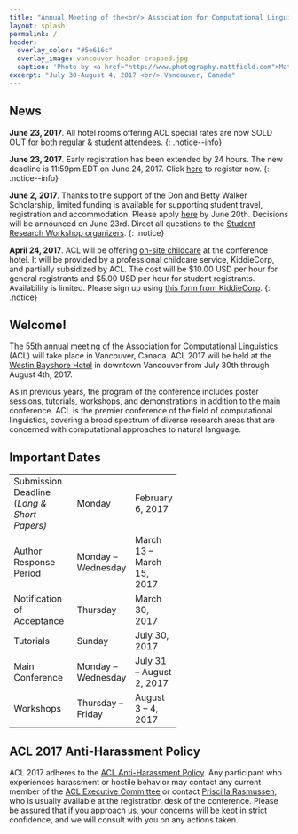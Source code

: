```yaml
---
title: "Annual Meeting of the<br/> Association for Computational Linguistics<br/>"
layout: splash
permalink: /
header:
  overlay_color: "#5e616c"
  overlay_image: vancouver-header-cropped.jpg
  caption: 'Photo by <a href="http://www.photography.mattfield.com">Matthew Field</a> / <a href="https://creativecommons.org/licenses/by-sa/3.0/">CC BY-SA 3.0</a>'
excerpt: "July 30-August 4, 2017 <br/> Vancouver, Canada"
---
```


<h2>News</h2>

**June 23, 2017**. All hotel rooms offering ACL special rates are now SOLD OUT for both [regular](/participants#regular-accommodation) &amp; [student](/participants#student-accommodation) attendees. 
{: .notice--info} 

**June 23, 2017**. Early registration has been extended by 24 hours. The new deadline is  11:59pm EDT on June 24, 2017. Click [here](/registration) to register now.
{: .notice--info} 

**June 2, 2017**. Thanks to the support of the Don and Betty Walker Scholarship, limited funding is available for supporting student travel, registration and accommodation. Please apply [here](https://goo.gl/forms/2tQIbWzpwsniDSdK2) by June 20th. Decisions will be announced on June 23rd. Direct all questions to the [Student Research Workshop organizers](mailto:acl-srw-2017@googlegroups.com).
{: .notice} 

**April 24, 2017**. ACL will be offering [on-site childcare](/participants#on-site-childcare) at the conference hotel.  It will be provided by a professional childcare service, KiddieCorp, and partially subsidized by ACL.  The cost will be $10.00 USD per hour for general registrants and $5.00 USD per hour for student registrants.  Availability is limited.  Please sign up using [this form from KiddieCorp](https://form.jotform.com/KiddieCorp/ACLKids). 
{: .notice} 
 
<h2>Welcome!</h2>

The 55th annual meeting of the Association for Computational Linguistics (ACL) will take place in Vancouver, Canada. ACL 2017 will be held at the [Westin Bayshore Hotel](http://www.starwoodhotels.com/westin/property/overview/index.html?propertyID=1080) in downtown Vancouver from July 30th through August 4th, 2017.

As in previous years, the program of the conference includes poster sessions, tutorials, workshops, and demonstrations in addition to the main conference. ACL is the premier conference of the field of computational linguistics, covering a broad spectrum of diverse research areas that are concerned with computational approaches to natural language.

<h2>Important Dates</h2>

<table style="width: 60%">
    <tbody>
        <tr>
            <td style="width: 40%;">Submission Deadline (<i>Long &amp; Short Papers)</i></td>
            <td style="width: 30%;">Monday</td>
            <td>February 6, 2017</td>
        </tr>
        <tr>
            <td>Author Response Period</td>
            <td>Monday &ndash; Wednesday</td>
            <td>March 13 &ndash; March 15, 2017</td>
        </tr>
        <tr>
            <td>Notification of Acceptance</td>
            <td>Thursday</td>
            <td>March 30, 2017</td>
        </tr>
        <tr>
            <td>Tutorials</td>
            <td>Sunday</td>
            <td>July 30, 2017</td>
        </tr>    
        <tr>
            <td>Main Conference</td>
            <td>Monday &ndash; Wednesday</td>
            <td>July 31 &ndash; August 2, 2017</td>
        </tr>
        <tr>
            <td>Workshops</td>
            <td>Thursday &ndash; Friday</td>
            <td>August 3 &ndash; 4, 2017</td>
        </tr>
    </tbody>
</table>

<h2>ACL 2017 Anti-Harassment Policy</h2>
ACL 2017 adheres to the <a href="https://www.aclweb.org/adminwiki/index.php?title=Anti-Harassment_Policy">ACL Anti-Harassment Policy</a>. Any participant who experiences harassment or hostile behavior may contact any current member of the <a href="https://www.aclweb.org/portal/about">ACL Executive Committee</a> or contact <a href="mailto:acl@aclweb.org">Priscilla Rasmussen</a>, who is usually available at the registration desk of the conference. Please be assured that if you approach us, your concerns will be kept in strict confidence, and we will consult with you on any actions taken.


